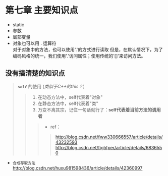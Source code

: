 # 第七章 主要知识点 
- static
- 参数
- 局部变量
- 对象也可以用 . 运算符   
对于对象中的方法，也可以使用'.'的方式进行读取
但是，在默认情况下，为了编码风格的统一，我们使用'.'访问属性；使用传统的'[]'来访问方法。

## 没有搞清楚的知识点
> ***`self`*** 的使用 (*类似于C++的this？*）
>>1. 在动态方法中，self代表着"对象"
>>2. 在静态方法中，self代表着"类"
>>3. 万变不离其宗，记住一句话就行了：**self代表着当前方法的调用者**
>>>- ref：
>>>>http://blog.csdn.net/fww330666557/article/details/43232593
>>>>http://blog.csdn.net/fightper/article/details/6836550

- `合成存取方法`
http://blog.csdn.net/huxu981598436/article/details/42360997
